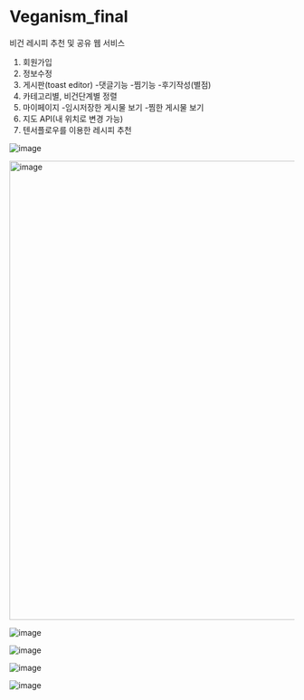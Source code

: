 # Veganism_final
비건 레시피 추천 및 공유 웹 서비스

1. 회원가입
2. 정보수정
3. 게시판(toast editor)
   -댓글기능
   -찜기능
   -후기작성(별점)
4. 카테고리별, 비건단계별 정렬
5. 마이페이지
   -임시저장한 게시물 보기
   -찜한 게시물 보기
7. 지도 API(내 위치로 변경 가능)
8. 텐서플로우를 이용한 레시피 추천
   
![image](https://github.com/fooriend/Veganism/assets/57613101/8f111ad1-3729-45d3-9323-cc6c0495e291)

<img width="1792" height="811" alt="image" src="https://github.com/user-attachments/assets/3ab43e58-765c-466a-afcc-b9c6fb3b745d" />

![image](https://github.com/fooriend/Veganism/assets/57613101/faf6a6c7-f9eb-4c00-989b-34e24f49c936)

![image](https://github.com/fooriend/Veganism/assets/57613101/fd9108c2-68d4-4c92-b3cb-e359d4ddc7a2)

![image](https://github.com/fooriend/Veganism/assets/57613101/07c15e7b-bb6f-492e-bc3b-46f1196ad2c6)

![image](https://github.com/fooriend/Veganism/assets/57613101/73eff004-4d88-46c4-9da4-3edfdecad3d8)

